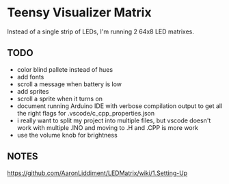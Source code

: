 # Teensy Visualizer Matrix

Instead of a single strip of LEDs, I'm running 2 64x8 LED matrixes.

## TODO

* color blind pallete instead of hues
* add fonts
* scroll a message when battery is low
* add sprites
* scroll a sprite when it turns on
* document running Arduino IDE with verbose compilation output to get all the right flags for .vscode/c_cpp_properties.json
* i really want to split my project into multiple files, but vscode doesn't work with multiple .INO and moving to .H and .CPP is more work
* use the volume knob for brightness

## NOTES

https://github.com/AaronLiddiment/LEDMatrix/wiki/1.Setting-Up
